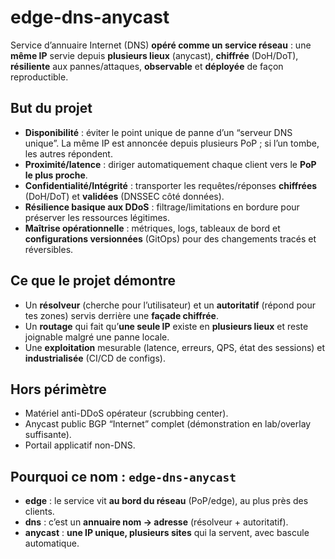 # edge-dns-anycast

Service d’annuaire Internet (DNS) **opéré comme un service réseau** : une **même IP** servie depuis **plusieurs lieux** (anycast), **chiffrée** (DoH/DoT), **résiliente** aux pannes/attaques, **observable** et **déployée** de façon reproductible.

## But du projet
- **Disponibilité** : éviter le point unique de panne d’un “serveur DNS unique”. La même IP est annoncée depuis plusieurs PoP ; si l’un tombe, les autres répondent.
- **Proximité/latence** : diriger automatiquement chaque client vers le **PoP le plus proche**.
- **Confidentialité/Intégrité** : transporter les requêtes/réponses **chiffrées** (DoH/DoT) et **validées** (DNSSEC côté données).
- **Résilience basique aux DDoS** : filtrage/limitations en bordure pour préserver les ressources légitimes.
- **Maîtrise opérationnelle** : métriques, logs, tableaux de bord et **configurations versionnées** (GitOps) pour des changements tracés et réversibles.

## Ce que le projet **démontre**
- Un **résolveur** (cherche pour l’utilisateur) et un **autoritatif** (répond pour tes zones) servis derrière une **façade chiffrée**.
- Un **routage** qui fait qu’**une seule IP** existe en **plusieurs lieux** et reste joignable malgré une panne locale.
- Une **exploitation** mesurable (latence, erreurs, QPS, état des sessions) et **industrialisée** (CI/CD de configs).

## Hors périmètre
- Matériel anti-DDoS opérateur (scrubbing center).
- Anycast public BGP “Internet” complet (démonstration en lab/overlay suffisante).
- Portail applicatif non-DNS.

## Pourquoi ce nom : `edge-dns-anycast`
- **edge** : le service vit **au bord du réseau** (PoP/edge), au plus près des clients.
- **dns** : c’est un **annuaire nom → adresse** (résolveur + autoritatif).
- **anycast** : **une IP unique, plusieurs sites** qui la servent, avec bascule automatique.

